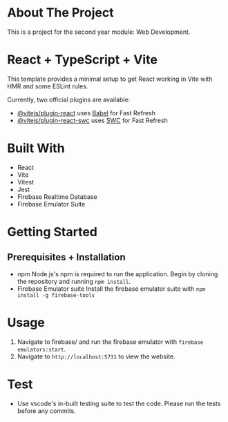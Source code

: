 # About The Project
This is a project for the second year module: Web Development.

# React + TypeScript + Vite

This template provides a minimal setup to get React working in Vite with HMR and some ESLint rules.

Currently, two official plugins are available:

- [@vitejs/plugin-react](https://github.com/vitejs/vite-plugin-react/blob/main/packages/plugin-react/README.md) uses [Babel](https://babeljs.io/) for Fast Refresh
- [@vitejs/plugin-react-swc](https://github.com/vitejs/vite-plugin-react-swc) uses [SWC](https://swc.rs/) for Fast Refresh

# Built With
- React
- Vite
- Vitest
- Jest
- Firebase Realtime Database
- Firebase Emulator Suite

# Getting Started
## Prerequisites + Installation
- npm
Node.js's npm is required to run the application. Begin by cloning the repository and running `npm install`.
- Firebase Emulator suite
Install the firebase emulator suite with `npm install -g firebase-tools`

# Usage
1. Navigate to firebase/ and run the firebase emulator with `firebase emulators:start`.
2. Navigate to `http://localhost:5731` to view the website.

# Test
- Use vscode's in-built testing suite to test the code. Please run the tests before any commits.